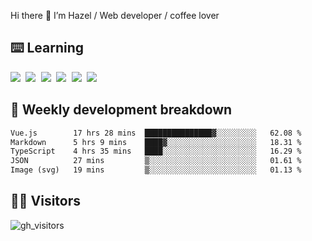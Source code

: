 
Hi there 👋 I’m Hazel / Web developer / coffee lover

## ⌨️ Learning

<samp>
 <a href="https://github.com/vuejs/core"><img src="https://api.iconify.design/logos:vue.svg" /></a>
  <a href="https://github.com/vuejs/core"><img src="https://api.iconify.design/logos:react.svg" /></a>
  <a href="https://github.com/solidjs/solid"><img src="https://api.iconify.design/logos:solidjs.svg" /></a>
  <a href="https://github.com/vitejs/vite"><img src="https://api.iconify.design/logos:vitejs.svg" /></a>
  <a href="https://github.com/microsoft/TypeScript"><img src="https://api.iconify.design/logos:typescript-icon.svg" /></a> 
  <a href="https://github.com/unocss/unocss"><img src="https://api.iconify.design/logos:unocss.svg" /></a>
  

</samp>


## 🦀 Weekly development breakdown

<!--START_SECTION:waka-->

```txt
Vue.js        17 hrs 28 mins  ███████████████▓░░░░░░░░░   62.08 %
Markdown      5 hrs 9 mins    ████▓░░░░░░░░░░░░░░░░░░░░   18.31 %
TypeScript    4 hrs 35 mins   ████░░░░░░░░░░░░░░░░░░░░░   16.29 %
JSON          27 mins         ▒░░░░░░░░░░░░░░░░░░░░░░░░   01.61 %
Image (svg)   19 mins         ▒░░░░░░░░░░░░░░░░░░░░░░░░   01.13 %
```

<!--END_SECTION:waka-->
## 👬🏻 Visitors

![gh_visitors](https://profile-counter.glitch.me/Hazel-Lin/count.svg)

